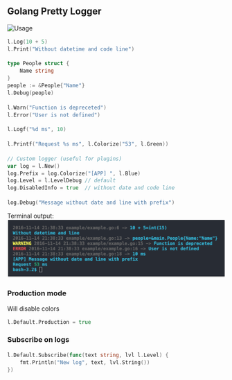 ## Golang Pretty Logger

![Usage](assets/screencast.gif)

```go
l.Log(10 + 5)
l.Print("Without datetime and code line")

type People struct {
	Name string
}
people := &People{"Name"}
l.Debug(people)

l.Warn("Function is depreceted")
l.Error("User is not defined")

l.Logf("%d ms", 10)

l.Printf("Request %s ms", l.Colorize("53", l.Green))

// Custom logger (useful for plugins)
var log = l.New()
log.Prefix = log.Colorize("[APP] ", l.Blue)
log.Level = l.LevelDebug // default
log.DisabledInfo = true  // without date and code line

log.Debug("Message without date and line with prefix")
```
Terminal output:
![Output struct and int](assets/output.png)

### Production mode
Will disable colors
```go
l.Default.Production = true
```

### Subscribe on logs
```go
l.Default.Subscribe(func(text string, lvl l.Level) {
	fmt.Println("New log", text, lvl.String())
})
```